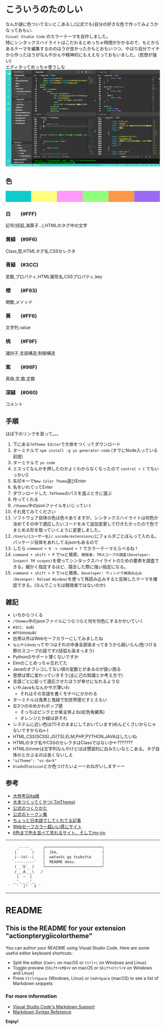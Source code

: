 # こういうのたのしい

なんか謎に色ついてないとこあるし(公式でも)自分の好きな色で作ってみようかなっておもい、  
`Visual Studio Code` のカラーテーマを自作しました。  
特にシンタックスハイライトはこだわるとめっちゃ時間がかかるので、もとからあるテーマを編集するののほうが良かったかもとおもいつつ、やはり自分でイチから作ったほうがなんやかんや精神的にもええなっておもいました。(思想が強い)  
エディタってめっちゃ使うしな  
![gaikan](readmeImage/gaikan.png)


## 色

![my-iro](readmeImage/my-iro.png)

### 白　　(#FFF)
記号(括弧,演算子...),HTMLのタグ中の文字

### 黄緑　(#9F6)
Class,型,HTMLタグ名,CSSセレクタ

### 青緑　(#3CC)
変数,プロパティ,HTML属性名,CSSプロパティ,key

### 橙　　(#F93)
関数,メソッド

### 黃　　(#FF6)
文字列,value

### 桃　　(#F9F)
識別子,言語構造,制御構造

### 紫　　(#96F)
真偽,空,数,定数

### 深緑　(#060)
コメント

## 手順
ほぼ下のリンクを習って。。。  
1. 下にある`TmTheme Editor`で大体をつくってダウンロード
1. ターミナルで `npm install -g yo generator-code` (すでにNode入っている前提)
1. ターミナルで `yo code`
1. ミスってなんかを押したのかよくわからなくなったので `control + C` でもいっかい2
1. 矢印キーで`New Color Theme`選びEnter
1. 名をいれてってEnter
1. ダウンロードした`.TmTheme`のパスを選ぶときに選ぶ
1. 作ってくれる
1. `/themes`中のjsonファイルをいじっていく
1. それ見てみてください
1. ソフトウェア自体の色は色々ありますが、シンタックスハイライトは何色か決めてその中で適応したいコードをみて追加変更して行きたかったので色でまとめる形を取っていくように変更しました。
1. `/Users/{ユーザー名}/.vscode/extensions/`にフォルダごとぼんって入れる。パッケージ自体をあれしてるjsonもあるので
1. したら `command + K -> comand + T` でカラーテーマえらべるね！
1. `command + shift + P` で`tm`と検索、`開発者: TMスコープの調査(Developer: Inspect TM scopes)`を使ってシンタックスハイライトのための要素を調査できる。細かく指定するほど、競合した際に強い指定になる。
1. `command + shift + P` で`re`と検索、`Developer: ウィンドウ再読み込み(Deveoper: Reload Window)`を使って再読み込みすると反映したテーマを確認できる。(なんでこっちは開発者ではないのか)

## 雑記
- いちからつくる
- `/themes`中のjsonファイルにつらつらと何を何色にするかかいていく
- `#3CC`、suki
- `#FF6`mosuki
- 白黒以外はWebセーフカラーにしてみましたね
- `なんやらbody`ってやつはそれの中身全部染まってまうから超いらん(色つける際のスコープの話です)(括弧も染まっまう)
- Pythonのサポート薄くないですか
- Elmのことめっちゃ忘れてた
- Javaのオブシコしてない頃の変数とがあるのが扱い困る
- 思想は常に変わっていきそう(主に己の知識とか考え方で)
- 言語ごとに絞って適応させたほうが幸せになれるような
- いやJavaもなんかサポ薄いわ
  - それはその言語を書くモチベにかかわる
- ターミナルは鬼黒と鬼緑で別世界感だすとえもい
- 左3つのゆめかわポップ感
  - そっちはピンクとか紫主体よね(虹色角翼馬)
  - オレンジとか緑は非それ
- システムに近い色は(?)そのままにしておいています(めんどくさいからじゃないですからね←)
- HTML,CSS(SCSS),JS(TS),ELM,PHP,PYTHON,JAVAはしたいね
- HTMLのタグ名やCSSのセレクタはClassではないか<-???????
- HTMLのinnerは文字列なんやけどほぼ慣習的に白みたいなとこある。タグ自体のとかぶるのは良くないしえ
- `"uiTheme": "vs-dark"`
- `blade`の`session`とか色つけたいよーーおねがいしますーー

## 参考

- [大参考Qiita様](https://qiita.com/JunSuzukiJapan/items/1f19b440ad1d33cf4421)
- [大本つくってくやつ(.TmTheme)](http://tmtheme-editor.herokuapp.com)
- [公式のつくりかた](https://code.visualstudio.com/api/language-extensions/syntax-highlight-guide)
- [公式のトークン集](https://code.visualstudio.com/api/references/theme-color)
- [ちょっと日本語でしてくれてる記事](https://qiita.com/deren2525/items/6bc099ae8c05e3076055)
- [Webセーフカラー超いい感じサイト](http://isseki.dip.jp/usr/public/ColorChart/WebSafeColor.html)
- [6色まで色を並べて見れるサイト、そしてmy-iro](https://colorkitty.com/?colors=33cccc-ffff66-ff99ff-99ff66-ff9933-9966ff)

---
```
     _-----_     ╭──────────────────────────╮
    |       |    │  ika,                    │
    |--(o)--|    │  watashi ga tsukutta     │
   `---------´   │  README desu.            │
    ( _´U`_ )    ╰──────────────────────────╯
    /___A___\   /
     |  ~  |     
   __'.___.'__   
 ´   `  |° ´ Y ` 
```
---


# README
## This is the README for your extension "actionpterygiicolortheme"
You can author your README using Visual Studio Code.  Here are some useful editor keyboard shortcuts:

* Split the editor (`Cmd+\` on macOS or `Ctrl+\` on Windows and Linux)
* Toggle preview (`Shift+CMD+V` on macOS or `Shift+Ctrl+V` on Windows and Linux)
* Press `Ctrl+Space` (Windows, Linux) or `Cmd+Space` (macOS) to see a list of Markdown snippets

### For more information
* [Visual Studio Code's Markdown Support](http://code.visualstudio.com/docs/languages/markdown)
* [Markdown Syntax Reference](https://help.github.com/articles/markdown-basics/)

**Enjoy!**



